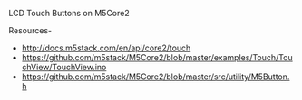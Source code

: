 LCD Touch Buttons on M5Core2 

Resources- 
- http://docs.m5stack.com/en/api/core2/touch
- https://github.com/m5stack/M5Core2/blob/master/examples/Touch/TouchView/TouchView.ino 
- https://github.com/m5stack/M5Core2/blob/master/src/utility/M5Button.h
